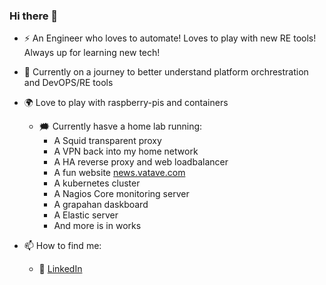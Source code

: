 ### Hi there 👋

- :zap: An Engineer who loves to automate! Loves to play with new RE tools! Always up for learning new tech! 
- 🌱 Currently on a journey to better understand platform orchrestration and DevOPS/RE tools
- :earth_africa: Love to play with raspberry-pis and containers
  - :right_anger_bubble: Currently hasve a home lab running:
    - A Squid transparent proxy
    - A VPN back into my home network
    - A HA reverse proxy and web loadbalancer
    - A fun website [news.vatave.com](https://www.news.vatave.com) 
    - A kubernetes cluster
    - A Nagios Core monitoring server
    - A grapahan daskboard
    - A Elastic server
    - And more is in works

- 📫 How to find me: 
  - :office: [LinkedIn](https://www.linkedin.com/in/tarunchoudhary7/)
  

